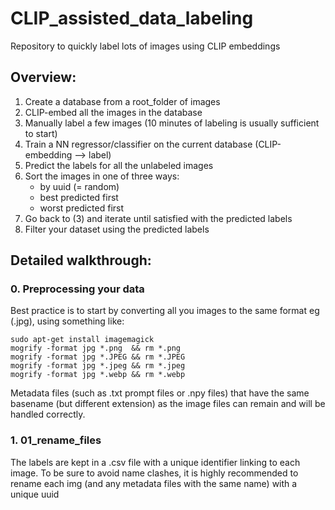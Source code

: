 # CLIP_assisted_data_labeling
Repository to quickly label lots of images using CLIP embeddings

## Overview:
1. Create a database from a root_folder of images
2. CLIP-embed all the images in the database
3. Manually label a few images (10 minutes of labeling is usually sufficient to start)
4. Train a NN regressor/classifier on the current database (CLIP-embedding --> label)
5. Predict the labels for all the unlabeled images
6. Sort the images in one of three ways:
    - by uuid (= random)
    - best predicted first
    - worst predicted first
7. Go back to (3) and iterate until satisfied with the predicted labels
8. Filter your dataset using the predicted labels


## Detailed walkthrough:

### 0. Preprocessing your data
Best practice is to start by converting all you images to the same format eg (.jpg), using something like:

```
sudo apt-get install imagemagick
mogrify -format jpg *.png  && rm *.png
mogrify -format jpg *.JPEG && rm *.JPEG
mogrify -format jpg *.jpeg && rm *.jpeg
mogrify -format jpg *.webp && rm *.webp
```

Metadata files (such as .txt prompt files or .npy files) that have the same basename (but different extension) as the image files can remain and will be handled correctly.


### 1. 01_rename_files
The labels are kept in a .csv file with a unique identifier linking to each image.
To be sure to avoid name clashes, it is highly recommended to rename each img (and any metadata files with the same name) with a unique uuid
